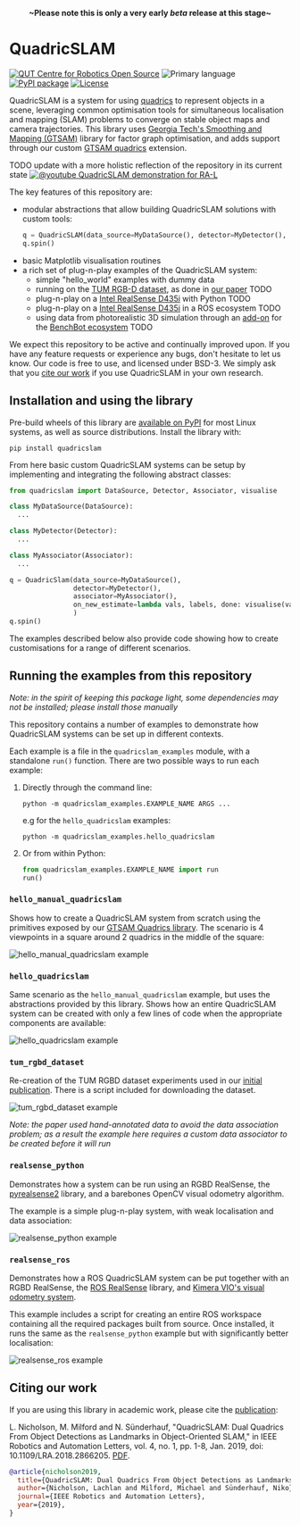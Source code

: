 <p align=center><strong>~Please note this is only a very early <em>beta</em> release at this stage~</strong></p>

# QuadricSLAM

[![QUT Centre for Robotics Open Source](https://github.com/qcr/qcr.github.io/raw/master/misc/badge.svg)](https://qcr.github.io)
![Primary language](https://img.shields.io/github/languages/top/qcr/quadricslam)
[![PyPI package](https://img.shields.io/pypi/pyversions/quadricslam)](https://pypi.org/project/quadricslam/)
[![License](https://img.shields.io/github/license/qcr/quadricslam)](./LICENSE.txt)

QuadricSLAM is a system for using [quadrics](https://en.wikipedia.org/wiki/Quadric) to represent objects in a scene, leveraging common optimisation tools for simultaneous localisation and mapping (SLAM) problems to converge on stable object maps and camera trajectories. This library uses [Georgia Tech's Smoothing and Mapping (GTSAM)](https://github.com/borglab/gtsam) library for factor graph optimisation, and adds support through our custom [GTSAM quadrics](https://github.com/qcr/gtsam-quadrics) extension.

TODO update with a more holistic reflection of the repository in its current state
[![@youtube QuadricSLAM demonstration for RA-L](https://github.com/best-of-acrv/gtsam-quadrics/raw/master/doc/quadricslam_video.png)](https://www.youtube.com/watch?v=n-j0DFDFSKU)

The key features of this repository are:

- modular abstractions that allow building QuadricSLAM solutions with custom tools:
  ```python
  q = QuadricSLAM(data_source=MyDataSource(), detector=MyDetector(), associator=MyDataAssociator())
  q.spin()
  ```
- basic Matplotlib visualisation routines
- a rich set of plug-n-play examples of the QuadricSLAM system:
  - simple "hello_world" examples with dummy data
  - running on the [TUM RGB-D dataset](https://vision.in.tum.de/data/datasets/rgbd-dataset), as done in [our paper](#citing-our-work) TODO
  - plug-n-play on a [Intel RealSense D435i](https://www.intelrealsense.com/depth-camera-d435i/) with Python TODO
  - plug-n-play on a [Intel RealSense D435i](https://www.intelrealsense.com/depth-camera-d435i/) in a ROS ecosystem TODO
  - using data from photorealistic 3D simulation through an [add-on](https://github.com/qcr/benchbot_addons) for the [BenchBot ecosystem](https://github.com/qcr/benchbot) TODO

We expect this repository to be active and continually improved upon. If you have any feature requests or experience any bugs, don't hesitate to let us know. Our code is free to use, and licensed under BSD-3. We simply ask that you [cite our work](#citing-our-work) if you use QuadricSLAM in your own research.

## Installation and using the library

Pre-build wheels of this library are [available on PyPI](https://pypi.org/project/quadricslam/) for most Linux systems, as well as source distributions. Install the library with:

```
pip install quadricslam
```

From here basic custom QuadricSLAM systems can be setup by implementing and integrating the following abstract classes:

```python
from quadricslam import DataSource, Detector, Associator, visualise

class MyDataSource(DataSource):
  ...

class MyDetector(Detector):
  ...

class MyAssociator(Associator):
  ...

q = QuadricSlam(data_source=MyDataSource(),
                detector=MyDetector(),
                associator=MyAssociator(),
                on_new_estimate=lambda vals, labels, done: visualise(vals, labels, done)))
                )
q.spin()
```

The examples described below also provide code showing how to create customisations for a range of different scenarios.

## Running the examples from this repository

_Note: in the spirit of keeping this package light, some dependencies may not be installed; please install those manually_

This repository contains a number of examples to demonstrate how QuadricSLAM systems can be set up in different contexts.

Each example is a file in the `quadricslam_examples` module, with a standalone `run()` function. There are two possible ways to run each example:

1. Directly through the command line:

   ```
   python -m quadricslam_examples.EXAMPLE_NAME ARGS ...
   ```

   e.g for the `hello_quadricslam` examples:

   ```
   python -m quadricslam_examples.hello_quadricslam
   ```

2. Or from within Python:

   ```python
   from quadricslam_examples.EXAMPLE_NAME import run
   run()
   ```

### `hello_manual_quadricslam`

Shows how to create a QuadricSLAM system from scratch using the primitives exposed by our [GTSAM Quadrics library](https://github.com/qcr/gtsam-quadrics). The scenario is 4 viewpoints in a square around 2 quadrics in the middle of the square:

![hello_manual_quadricslam example](https://github.com/qcr/quadricslam/wiki/hello_quadricslam.jpg)

### `hello_quadricslam`

Same scenario as the `hello_manual_quadricslam` example, but uses the abstractions provided by this library. Shows how an entire QuadricSLAM system can be created with only a few lines of code when the appropriate components are available:

![hello_quadricslam example](https://github.com/qcr/quadricslam/wiki/hello_quadricslam.jpg)

### `tum_rgbd_dataset`

Re-creation of the TUM RGBD dataset experiments used in our [initial publication](#citing-our-work). There is a script included for downloading the dataset.

![tum_rgbd_dataset example](https://github.com/qcr/quadricslam/wiki/tum_rgbd.jpg)

_Note: the paper used hand-annotated data to avoid the data association problem; as a result the example here requires a custom data associator to be created before it will run_

### `realsense_python`

Demonstrates how a system can be run using an RGBD RealSense, the [pyrealsense2](https://pypi.org/project/pyrealsense2/) library, and a barebones OpenCV visual odometry algorithm.

The example is a simple plug-n-play system, with weak localisation and data association:

![realsense_python example](https://github.com/qcr/quadricslam/wiki/realsense_python.jpg)

### `realsense_ros`

Demonstrates how a ROS QuadricSLAM system can be put together with an RGBD RealSense, the [ROS RealSense](https://github.com/IntelRealSense/realsense-ros) library, and [Kimera VIO's visual odometry system](https://github.com/MIT-SPARK/Kimera-VIO-ROS).

This example includes a script for creating an entire ROS workspace containing all the required packages built from source. Once installed, it runs the same as the `realsense_python` example but with significantly better localisation:

![realsense_ros example](https://github.com/qcr/quadricslam/wiki/realsense_ros.jpg)

## Citing our work

If you are using this library in academic work, please cite the [publication](https://ieeexplore.ieee.org/document/8440105):

L. Nicholson, M. Milford and N. Sünderhauf, "QuadricSLAM: Dual Quadrics From Object Detections as Landmarks in Object-Oriented SLAM," in IEEE Robotics and Automation Letters, vol. 4, no. 1, pp. 1-8, Jan. 2019, doi: 10.1109/LRA.2018.2866205. [PDF](https://arxiv.org/abs/1804.04011).

```bibtex
@article{nicholson2019,
  title={QuadricSLAM: Dual Quadrics From Object Detections as Landmarks in Object-Oriented SLAM},
  author={Nicholson, Lachlan and Milford, Michael and Sünderhauf, Niko},
  journal={IEEE Robotics and Automation Letters},
  year={2019},
}
```
